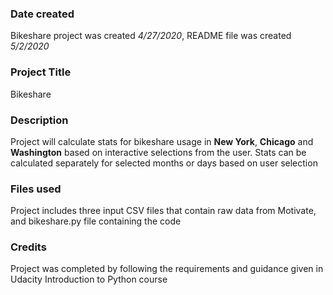 ### Date created
Bikeshare project was created *4/27/2020*, README file was created *5/2/2020*

### Project Title
Bikeshare

### Description
Project will calculate stats for bikeshare usage in **New York**, **Chicago** and **Washington** based on interactive selections from the user. Stats can be calculated separately for selected months or days based on user selection

### Files used
Project includes three input CSV files that contain raw data from Motivate, and bikeshare.py file containing the code

### Credits
Project was completed by following the requirements and guidance given in Udacity Introduction to Python course
